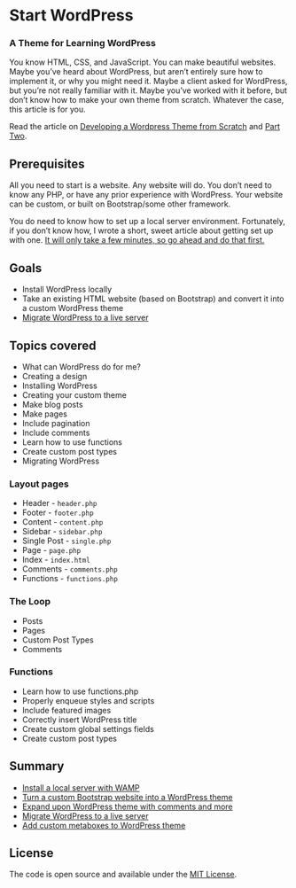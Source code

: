 Start WordPress
========

### A Theme for Learning WordPress

You know HTML, CSS, and JavaScript. You can make beautiful websites. Maybe you’ve heard about WordPress, but aren’t entirely sure how to implement it, or why you might need it. Maybe a client asked for WordPress, but you’re not really familiar with it. Maybe you’ve worked with it before, but don’t know how to make your own theme from scratch. Whatever the case, this article is for you.

Read the article on [Developing a Wordpress Theme from Scratch](http://www.taniarascia.com/developing-a-wordpress-theme-from-scratch/) and [Part Two](http://www.taniarascia.com/wordpress-from-scratch-part-two).

## Prerequisites

All you need to start is a website. Any website will do. You don’t need to know any PHP, or have any prior experience with WordPress. Your website can be custom, or built on Bootstrap/some other framework.

You do need to know how to set up a local server environment. Fortunately, if you don’t know how, I wrote a short, sweet article about getting set up with one. [It will only take a few minutes, so go ahead and do that first.](http://www.taniarascia.com/local-environment/)

## Goals

* Install WordPress locally
* Take an existing HTML website (based on Bootstrap) and convert it into a custom WordPress theme
* [Migrate WordPress to a live server](http://www.taniarascia.com/migrating-a-wordpress-site-to-a-live-server/)

## Topics covered

* What can WordPress do for me?
* Creating a design
* Installing WordPress
* Creating your custom theme
* Make blog posts
* Make pages
* Include pagination
* Include comments
* Learn how to use functions
* Create custom post types
* Migrating WordPress

### Layout pages 

* Header - `header.php`
* Footer - `footer.php`
* Content - `content.php`
* Sidebar - `sidebar.php`
* Single Post - `single.php`
* Page - `page.php`
* Index - `index.html`
* Comments - `comments.php`
* Functions - `functions.php`

### The Loop

* Posts
* Pages
* Custom Post Types
* Comments

### Functions

* Learn how to use functions.php
* Properly enqueue styles and scripts
* Include featured images
* Correctly insert WordPress title
* Create custom global settings fields
* Create custom post types

## Summary

* [Install a local server with WAMP](http://www.taniarascia.com/local-environment/)
* [Turn a custom Bootstrap website into a WordPress theme](http://www.taniarascia.com/developing-a-wordpress-theme-from-scratch/)
* [Expand upon WordPress theme with comments and more](http://www.taniarascia.com/wordpress-from-scratch-part-two)
* [Migrate WordPress to a live server](http://www.taniarascia.com/migrating-a-wordpress-site-to-a-live-server/)
* [Add custom metaboxes to WordPress theme](https://www.taniarascia.com/wordpress-part-three-custom-fields-and-metaboxes/)

## License

The code is open source and available under the [MIT License](LICENSE.md).

